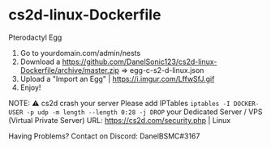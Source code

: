 # cs2d-linux-Dockerfile

Pterodactyl Egg

1. Go to yourdomain.com/admin/nests
2. Download a https://github.com/DanelSonic123/cs2d-linux-Dockerfile/archive/master.zip => egg-c-s2-d-linux.json
3. Upload a "Import an Egg" | https://i.imgur.com/LffwSfJ.gif
4. Enjoy!

NOTE: ⚠️ cs2d crash your server  Please add IPTables 
`iptables -I DOCKER-USER -p udp -m length --length 0:28 -j DROP` your Dedicated Server / VPS (Virtual Private Server)
URL: https://cs2d.com/security.php | Linux

Having Problems? Contact on Discord: DanelBSMC#3167
